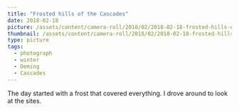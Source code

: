 ```yaml
---
title: "Frosted hills of the Cascades"
date: 2018-02-18
picture: /assets/content/camera-roll/2018/02/2018-02-18-frosted-hills-of-the-cascades/20180218_184602594_iOS.jpg
thumbnail: /assets/content/camera-roll/2018/02/2018-02-18-frosted-hills-of-the-cascades/20180218_184602594_iOS-thumbnail.jpg
type: picture
tags:
  - photograph
  - winter
  - Deming
  - Cascades
---
```

The day started with a frost that covered everything. I drove around to look at the sites.